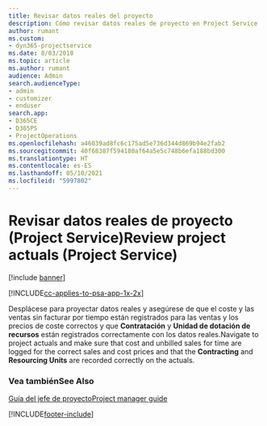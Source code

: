 ```yaml
---
title: Revisar datos reales del proyecto
description: Cómo revisar datos reales de proyecto en Project Service
author: rumant
ms.custom:
- dyn365-projectservice
ms.date: 8/03/2018
ms.topic: article
ms.author: rumant
audience: Admin
search.audienceType:
- admin
- customizer
- enduser
search.app:
- D365CE
- D365PS
- ProjectOperations
ms.openlocfilehash: a46039ad8fc6c175ad5e736d344d869b94e2fab2
ms.sourcegitcommit: 40f68387f594180af64a5e5c748b6efa188bd300
ms.translationtype: HT
ms.contentlocale: es-ES
ms.lasthandoff: 05/10/2021
ms.locfileid: "5997802"
---
```

# <a name="review-project-actuals-project-service"></a><span data-ttu-id="f255c-103">Revisar datos reales de proyecto (Project Service)</span><span class="sxs-lookup"><span data-stu-id="f255c-103">Review project actuals (Project Service)</span></span>

[!include [banner](../includes/psa-now-project-operations.md)]

[!INCLUDE[cc-applies-to-psa-app-1x-2x](../includes/cc-applies-to-psa-app-1x-2x.md)]

<span data-ttu-id="f255c-104">Desplácese para proyectar datos reales y asegúrese de que el coste y las ventas sin facturar por tiempo están registrados para las ventas y los precios de coste correctos y que **Contratación** y **Unidad de dotación de recursos** están registrados correctamente con los datos reales.</span><span class="sxs-lookup"><span data-stu-id="f255c-104">Navigate to project actuals and make sure that cost and unbilled sales for time are logged for the correct sales and cost prices and that the **Contracting** and **Resourcing Units** are recorded correctly on the actuals.</span></span>  
  
### <a name="see-also"></a><span data-ttu-id="f255c-105">Vea también</span><span class="sxs-lookup"><span data-stu-id="f255c-105">See Also</span></span>  
 [<span data-ttu-id="f255c-106">Guía del jefe de proyecto</span><span class="sxs-lookup"><span data-stu-id="f255c-106">Project manager guide</span></span>](../psa/project-manager-guide.md)


[!INCLUDE[footer-include](../includes/footer-banner.md)]